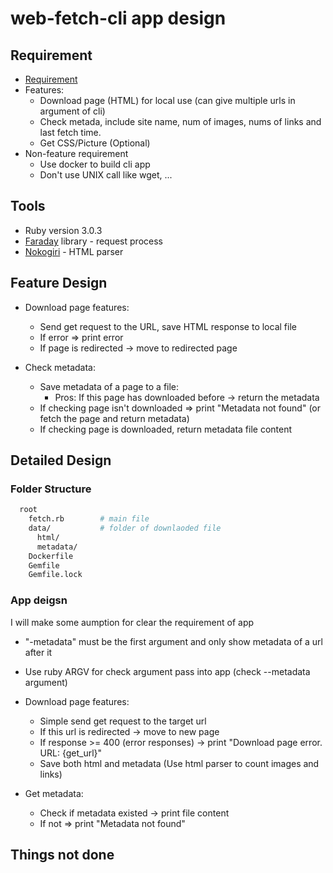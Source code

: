 # web-fetch-cli app design

## Requirement

* [Requirement](https://autifyhq.notion.site/Backend-Engineer-Take-Home-Test-63032907b74341f8bd899018d685f03c)
* Features:
  * Download page (HTML) for local use (can give multiple urls in argument of cli)
  * Check metada, include site name, num of images, nums of links and last fetch time.
  * Get CSS/Picture (Optional)
* Non-feature requirement
  * Use docker to build cli app
  * Don't use UNIX call like wget, ...

## Tools

* Ruby version 3.0.3
* [Faraday](https://lostisland.github.io/faraday/) library - request process
* [Nokogiri](https://github.com/sparklemotion/nokogiri) - HTML parser

## Feature Design

* Download page features:
  * Send get request to the URL, save HTML response to local file
  * If error => print error
  * If page is redirected -> move to redirected page

* Check metadata:
  * Save metadata of a page to a file:
    * Pros: If this page has downloaded before -> return the metadata
  * If checking page isn't downloaded => print "Metadata not found" (or fetch the page and return metadata)
  * If checking page is downloaded, return metadata file content

## Detailed Design

### Folder Structure

```sh
  root
    fetch.rb        # main file
    data/           # folder of downlaoded file
      html/
      metadata/
    Dockerfile
    Gemfile
    Gemfile.lock
```

### App deigsn

I will make some aumption for clear the requirement of app

- "-metadata" must be the first argument and only show metadata of a url after it


* Use ruby ARGV for check argument pass into app (check --metadata argument)
* Download page features:
  * Simple send get request to the target url
  * If this url is redirected -> move to new page
  * If response >= 400 (error responses) -> print "Download page error. URL: {get_url}"
  * Save both html and metadata (Use html parser to count images and links)

* Get metadata:
  * Check if metadata existed -> print file content
  * If not => print "Metadata not found"

## Things not done

